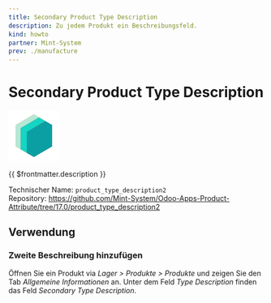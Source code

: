 ```yaml
---
title: Secondary Product Type Description
description: Zu jedem Produkt ein Beschreibungsfeld.
kind: howto
partner: Mint-System
prev: ./manufacture
---
```


# Secondary Product Type Description

![icon_oms_box](attachments/icons_odoo_mint_system.png)

{{ $frontmatter.description }}

Technischer Name: `product_type_description2`\
Repository: <https://github.com/Mint-System/Odoo-Apps-Product-Attribute/tree/17.0/product_type_description2>

## Verwendung

### Zweite Beschreibung hinzufügen

Öffnen Sie ein Produkt via _Lager > Produkte > Produkte_ und zeigen Sie den Tab _Allgemeine Informationen_ an. Unter dem Feld _Type Description_ finden das Feld _Secondary Type Description_.
